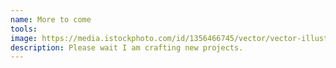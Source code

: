 ```yaml
---
name: More to come
tools:
image: https://media.istockphoto.com/id/1356466745/vector/vector-illustration-coming-soon-banner-with-clock-sign.jpg?s=612x612&w=0&k=20&c=B3zjuvyrKLWPXmadC1TptchLH6et9P9-Nrr76Pia8Lo=
description: Please wait I am crafting new projects.
---
```

